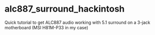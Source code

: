 # alc887_surround_hackintosh
Quick tutorial to get ALC887 audio working with 5.1 surround on a 3-jack motherboard (MSI H81M-P33 in my case)
